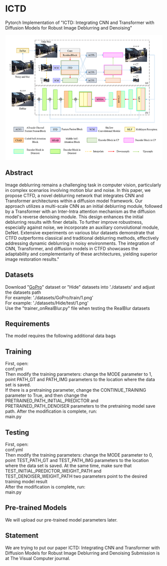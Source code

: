 # ICTD
Pytorch Implementation of "ICTD: Integrating CNN and Transformer with Diffusion Models for Robust Image Deblurring and Denoising"

<img src="./figure/OverrallFarme.png" width = "800" height = "400" div align=center />

## Abstract
Image deblurring remains a challenging task in computer vision, particularly in complex scenarios involving motion blur and noise. In this paper, we propose CTFD, a novel deblurring network that integrates CNN and Transformer architectures within a diffusion model framework. Our approach utilizes a multi-scale CNN as an initial deblurring module, followed by a Transformer with an Inter-Intra attention mechanism as the diffusion model's reverse denoising module. This design enhances the initial deblurring results with finer details. To further improve robustness, especially against noise, we incorporate an auxiliary convolutional module, DeNet. Extensive experiments on various blur datasets demonstrate that CTFD outperforms classical and traditional deblurring methods, effectively addressing dynamic deblurring in noisy environments. The integration of CNN, Transformer, and diffusion models in CTFD showcases the adaptability and complementarity of these architectures, yielding superior image restoration results."

## Datasets
Download "[GoPro](https://drive.google.com/drive/folders/1BdV2l7A5MRXLWszGonMxR88eV27geb_n?usp=sharing)" dataset or "Hide" datasets into './datasets' and adjust the datasets path </br>
For example: './datasets/GoPro/train/1.png' </br>
For example: './datasets/Hide/test/1.png' </br>
Use the "trainer_onRealBlur.py" file when testing the RealBlur datasets

## Requirements
The model requires the following additional data bags

## Training
First, open: </br>
conf.yml </br>
Then modify the training parameters: change the MODE parameter to 1, point PATH_GT and PATH_IMG parameters to the location where the data set is saved. </br>
If there is a pretraining parameter, change the CONTINUE_TRAINING parameter to True, and then change the PRETRAINED_PATH_INITIAL_PREDICTOR and PRETRAINED_PATH_DENOISER parameters to the pretraining model save path. After the modification is complete, run: </br>
main.py

## Testing
First, open: </br>
conf.yml </br>
Then modify the training parameters: change the MODE parameter to 0, point TEST_PATH_GT and TEST_PATH_IMG parameters to the location where the data set is saved. At the same time, make sure that TEST_INITIAL_PREDICTOR_WEIGHT_PATH and TEST_DENOISER_WEIGHT_PATH two parameters point to the desired training model result</br>
After the modification is complete, run: </br>
main.py

## Pre-trained Models
We will upload our pre-trained model parameters later.

## Statement
We are trying to put our paper ICTD: Integrating CNN and Transformer with Diffusion Models for Robust Image Deblurring and Denoising Submission is at The Visual Computer journal.
